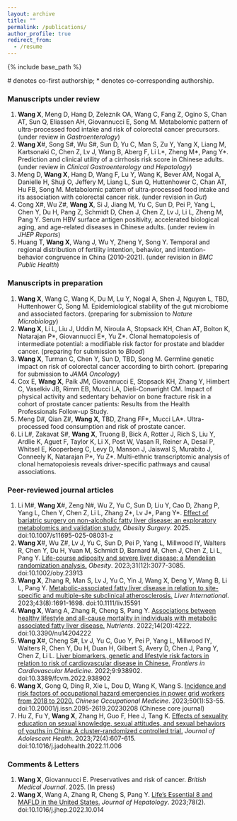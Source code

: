 ```yaml
---
layout: archive
title: ""
permalink: /publications/
author_profile: true
redirect_from:
  - /resume
---
```


{% include base_path %}

\# denotes co-first authorship; * denotes co-corresponding authorship.

### Manuscripts under review
1. **Wang X**, Meng D, Hang D, Zeleznik OA, Wang C, Fang Z, Ogino S, Chan AT, Sun Q, Eliassen AH, Giovannucci E, Song M. Metabolomic pattern of ultra-processed food intake and risk of colorectal cancer precursors. (under review in *Gastroenterology*)
2. **Wang X**#, Song S#, Wu S#, Sun D, Yu C, Man S, Zu Y, Yang X, Liang M, Kartsonaki C, Chen Z, Lv J, Wang B, Aberg F, Li L*, Zheng M*, Pang Y*. Prediction and clinical utility of a cirrhosis risk score in Chinese adults. (under review in *Clinical Gastroenterology and Hepatology*)
3. Meng D, **Wang X**, Hang D, Wang F, Lu Y, Wang K, Bever AM, Nogal A, Danielle H, Shuji O, Jeffery M, Liang L, Sun Q, Huttenhower C, Chan AT, Hu FB, Song M. Metabolomic pattern of ultra-processed food intake and its association with colorectal cancer risk. (under revision in *Gut*)
4. Cong X#, Wu Z#, **Wang X**, Si J, Jiang M, Yu C, Sun D, Pei P, Yang L, Chen Y, Du H, Pang Z, Schmidt D, Chen J, Chen Z, Lv J, Li L, Zheng M, Pang Y. Serum HBV surface antigen positivity, accelerated biological aging, and age-related diseases in Chinese adults. (under review in *JHEP Reports*)
5. Huang T, **Wang X**, Wang J, Wu Y, Zheng Y, Song Y. Temporal and regional distribution of fertility intention, behavior, and intention-behavior congruence in China (2010-2021). (under revision in *BMC Public Health*)

### Manuscripts in preparation
1. **Wang X**, Wang C, Wang K, Du M, Lu Y, Nogal A, Shen J, Nguyen L, TBD, Huttenhower C, Song M. Epidemiological stability of the gut microbiome and associated factors. (preparing for submission to *Nature Microbiology*)
2. **Wang X**, Li L, Liu J, Uddin M, Niroula A, Stopsack KH, Chan AT, Bolton K, Natarajan P*, Giovannucci E*, Yu Z*. Clonal hematopoiesis of intermediate potential: a modifiable risk factor for prostate and bladder cancer. (preparing for submission to *Blood*)
3. **Wang X**, Turman C, Chen Y, Sun D, TBD, Song M. Germline genetic impact on risk of colorectal cancer according to birth cohort. (preparing for submission to *JAMA Oncology*)
4. Cox E, **Wang X**, Paik JM, Giovannucci E, Stopsack KH, Zhang Y, Himbert C, Vaselkiv JB, Rimm EB, Mucci LA, Dieli-Conwright CM. Impact of physical activity and sedentary behavior on bone fracture risk in a cohort of prostate cancer patients: Results from the Health Professionals Follow-up Study.
5. Meng D#, Qian Z#, **Wang X**, TBD, Zhang FF*, Mucci LA*. Ultra-processed food consumption and risk of prostate cancer.
6. Li L#, Zakavat S#, **Wang X**, Truong B, Bick A, Rotter J, Rich S, Liu Y, Ardlie K, Aguet F, Taylor K, Li X, Post W, Vasan R, Reiner A, Desai P, Whitsel E, Kooperberg C, Levy D, Manson J, Jaiswal S, Murabito J, Conneely K, Natarajan P*, Yu Z*. Multi-ethnic transcriptomic analysis of clonal hematopoiesis reveals driver-specific pathways and causal associations.

### Peer-reviewed journal articles
1. Li M#, **Wang X**#, Zeng N#, Wu Z, Yu C, Sun D, Liu Y, Cao D, Zhang P, Yang L, Chen Y, Chen Z, Li L, Zhang Z*, Lv J*, Pang Y*. [Effect of bariatric surgery on non-alcoholic fatty liver disease: an exploratory metabolomics and validation study.](https://doi.org/10.1007/s11695-025-08031-z) *Obesity Surgery*. 2025. doi:10.1007/s11695-025-08031-z
2. **Wang X**#, Wu Z#, Lv J, Yu C, Sun D, Pei P, Yang L, Millwood IY, Walters R, Chen Y, Du H, Yuan M, Schmidt D, Barnard M, Chen J, Chen Z, Li L, Pang Y. [Life-course adiposity and severe liver disease: a Mendelian randomization analysis.](https://doi.org/10.1002/oby.23913) *Obesity*. 2023;31(12):3077-3085. doi:10.1002/oby.23913
3. **Wang X**, Zhang R, Man S, Lv J, Yu C, Yin J, Wang X, Deng Y, Wang B, Li L, Pang Y. [Metabolic-associated fatty liver disease in relation to site-specific and multiple-site subclinical atherosclerosis.](https://doi.org/10.1111/liv.15591) *Liver International*. 2023;43(8):1691-1698. doi:10.1111/liv.15591
4. **Wang X**, Wang A, Zhang R, Cheng S, Pang Y. [Associations between healthy lifestyle and all-cause mortality in individuals with metabolic associated fatty liver disease.](https://doi.org/10.3390/nu14204222) *Nutrients*. 2022;14(20):4222. doi:10.3390/nu14204222
5. **Wang X**#, Cheng S#, Lv J, Yu C, Guo Y, Pei P, Yang L, Millwood IY, Walters R, Chen Y, Du H, Duan H, Gilbert S, Avery D, Chen J, Pang Y, Chen Z, Li L. [Liver biomarkers, genetic and lifestyle risk factors in relation to risk of cardiovascular disease in Chinese.](https://doi.org/10.3389/fcvm.2022.938902) *Frontiers in Cardiovascular Medicine*. 2022;9:938902. doi:10.3389/fcvm.2022.938902
6. **Wang X**, Gong Q, Ding R, Xie L, Dou D, Wang K, Wang S. [Incidence and risk factors of occupational hazard emergencies in power grid workers from 2018 to 2020.](https://doi.org/10.20001/j.issn.2095-2619.20230208) *Chinese Occupational Medicine*. 2023;50(1):53-55. doi:10.20001/j.issn.2095-2619.20230208 (Chinese core journal)
7. Hu Z, Fu Y, **Wang X**, Zhang H, Guo F, Hee J, Tang K. [Effects of sexuality education on sexual knowledge, sexual attitudes, and sexual behaviors of youths in China: A cluster-randomized controlled trial.](https://doi.org/10.1016/j.jadohealth.2022.11.006) *Journal of Adolescent Health*. 2023;72(4):607-615. doi:10.1016/j.jadohealth.2022.11.006

### Comments & Letters
1. **Wang X**, Giovannucci E. Preservatives and risk of cancer. *British Medical Journal*. 2025. (In press)
2. **Wang X**, Wang A, Zhang R, Cheng S, Pang Y. [Life’s Essential 8 and MAFLD in the United States.](https://doi.org/10.1016/j.jhep.2022.10.014) *Journal of Hepatology*. 2023;78(2). doi:10.1016/j.jhep.2022.10.014

